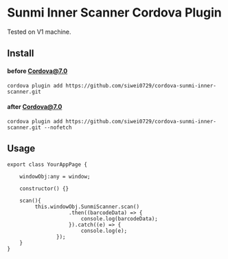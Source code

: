 Sunmi Inner Scanner Cordova Plugin 
======

Tested on V1 machine.


## Install

#### before Cordova@7.0
    cordova plugin add https://github.com/siwei0729/cordova-sunmi-inner-scanner.git

#### after Cordova@7.0
    cordova plugin add https://github.com/siwei0729/cordova-sunmi-inner-scanner.git --nofetch


## Usage

    export class YourAppPage {
    
        windowObj:any = window;
    
        constructor() {}
        
        scan(){
             this.windowObj.SunmiScanner.scan()
                        .then((barcodeData) => {
                            console.log(barcodeData);
                        }).catch((e) => {
                            console.log(e);
                    });
        }
    }